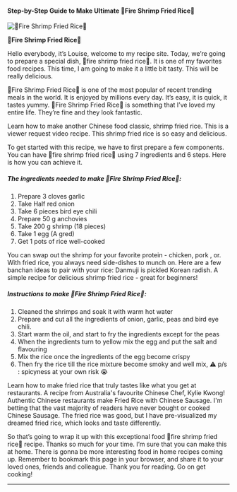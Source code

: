             

#### Step-by-Step Guide to Make Ultimate 🍤Fire Shrimp Fried Rice🍤

![🍤Fire Shrimp Fried Rice🍤](https://img-global.cpcdn.com/recipes/afe35f671aeb08f0/751x532cq70/%f0%9f%8d%a4fire-shrimp-fried-rice%f0%9f%8d%a4-recipe-main-photo.jpg)

**🍤Fire Shrimp Fried Rice🍤**

Hello everybody, it’s Louise, welcome to my recipe site. Today, we’re going to prepare a special dish, 🍤fire shrimp fried rice🍤. It is one of my favorites food recipes. This time, I am going to make it a little bit tasty. This will be really delicious.

🍤Fire Shrimp Fried Rice🍤 is one of the most popular of recent trending meals in the world. It is enjoyed by millions every day. It’s easy, it is quick, it tastes yummy. 🍤Fire Shrimp Fried Rice🍤 is something that I’ve loved my entire life. They’re fine and they look fantastic.

Learn how to make another Chinese food classic, shrimp fried rice. This is a viewer request video recipe. This shrimp fried rice is so easy and delicious.

To get started with this recipe, we have to first prepare a few components. You can have 🍤fire shrimp fried rice🍤 using 7 ingredients and 6 steps. Here is how you can achieve it.

##### The ingredients needed to make 🍤Fire Shrimp Fried Rice🍤:

1.  Prepare 3 cloves garlic
2.  Take Half red onion
3.  Take 6 pieces bird eye chili
4.  Prepare 50 g anchovies
5.  Take 200 g shrimp (18 pieces)
6.  Take 1 egg (A gred)
7.  Get 1 pots of rice well-cooked

You can swap out the shrimp for your favorite protein - chicken, pork , or. With fried rice, you always need side-dishes to munch on. Here are a few banchan ideas to pair with your rice: Danmuji is pickled Korean radish. A simple recipe for delicious shrimp fried rice - great for beginners!

##### Instructions to make 🍤Fire Shrimp Fried Rice🍤:

1.  Cleaned the shrimps and soak it with warm hot water
2.  Prepare and cut all the ingredients of onion, garlic, peas and bird eye chili.
3.  Start warm the oil, and start to fry the ingredients except for the peas
4.  When the ingredients turn to yellow mix the egg and put the salt and flavouring
5.  Mix the rice once the ingredients of the egg become crispy
6.  Then fry the rice till the rice mixture become smoky and well mix, ⚠️ p/s : spicyness at your own risk 😭

Learn how to make fried rice that truly tastes like what you get at restaurants. A recipe from Australia's favourite Chinese Chef, Kylie Kwong! Authentic Chinese restaurants make Fried Rice with Chinese Sausage. I'm betting that the vast majority of readers have never bought or cooked Chinese Sausage. The fried rice was good, but I have pre-visualized my dreamed fried rice, which looks and taste differently.

So that’s going to wrap it up with this exceptional food 🍤fire shrimp fried rice🍤 recipe. Thanks so much for your time. I’m sure that you can make this at home. There is gonna be more interesting food in home recipes coming up. Remember to bookmark this page in your browser, and share it to your loved ones, friends and colleague. Thank you for reading. Go on get cooking!

* * *